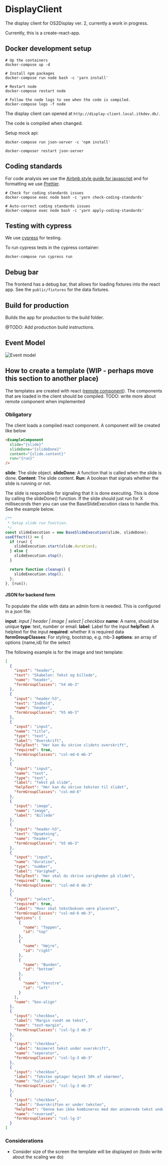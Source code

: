 # DisplayClient

The display client for OS2Display ver. 2, currently a work in progress.

Currently, this is a create-react-app.

## Docker development setup

```
# Up the containers
docker-compose up -d

# Install npm packages
docker-compose run node bash -c 'yarn install'

# Restart node
docker-compose restart node

# Follow the node logs to see when the code is compiled.
docker-compose logs -f node
```

The display client can opened at `http://display-client.local.itkdev.dk/`.

The code is compiled when changed.

Setup mock api:

```
docker-compose run json-server -c 'npm install'

docker-composer restart json-server
```

## Coding standards

For code analysis we use the [Airbnb style guide for javascript](https://github.com/airbnb/javascript) and for formatting we use [Prettier](https://github.com/prettier/prettier).

```
# Check for coding standards issues
docker-compose exec node bash -c 'yarn check-coding-standards'

# Auto-correct coding standards issues
docker-compose exec node bash -c 'yarn apply-coding-standards'
```

## Testing with cypress

We use [cypress](https://www.cypress.io/) for testing.

To run cypress tests in the cypress container:

```
docker-compose run cypress run
```

## Debug bar

The frontend has a debug bar, that allows for loading fixtures into the react app.
See the `public/fixtures` for the data fixtures.

## Build for production

Builds the app for production to the build folder.

@TODO: Add production build instructions.

## Event Model

![Event model](docs/EventModel.png)

## How to create a template (WIP - perhaps move this section to another place)

The templates are created with react ([remote component](https://github.com/Paciolan/remote-component)). The components that are loaded in the client should be compiled.
TODO: write more about remote component when implemented

### Obligatory

The client loads a compiled react component.
A component will be created like below

```html
<ExampleComponent
  slide="{slide}"
  slideDone="{slideDone}"
  content="{slide.content}"
  run="{run}"
/>
```

**slide**: The slide object.
**slideDone**: A function that is called when the slide is done.
**Content**: The slide content.
**Run**: A boolean that signals whether the slide is running or not.

The slide is responsible for signaling that it is done executing. This is done by calling the slideDone() function. If the slide should just run for X milliseconds then you can use the BaseSlideExecution class to handle this. See the example below.

```javascript
/**
 * Setup slide run function.
 */
const slideExecution = new BaseSlideExecution(slide, slideDone);
useEffect(() => {
  if (run) {
    slideExecution.start(slide.duration);
  } else {
    slideExecution.stop();
  }

  return function cleanup() {
    slideExecution.stop();
  };
}, [run]);
```

#### JSON for backend form

To populate the slide with data an admin form is needed. This is configured in a json file:

**input**: _input | header | image | select | checkbox_
**name**: A name, should be unique
**type**: text, number or email.
**label**: Label for the input
**helpText**: A helptext for the input
**required**: whether it is required data
**formGroupClasses**: For styling, bootstrap, e.g. mb-3
**options**: an array of options {name,id} for the select

The following example is for the image and text template:

```json
[
  {
    "input": "header",
    "text": "Skabelon: Tekst og billede",
    "name": "header",
    "formGroupClasses": "h4 mb-3"
  },
  {
    "input": "header-h3",
    "text": "Indhold",
    "name": "header",
    "formGroupClasses": "h5 mb-3"
  },
  {
    "input": "input",
    "name": "title",
    "type": "text",
    "label": "Overskrift",
    "helpText": "Her kan du skrive slidets overskrift",
    "required": true,
    "formGroupClasses": "col-md-6 mb-3"
  },
  {
    "input": "input",
    "name": "text",
    "type": "text",
    "label": "Tekst på slide",
    "helpText": "Her kan du skrive teksten til slidet",
    "formGroupClasses": "col-md-6"
  },
  {
    "input": "image",
    "name": "image",
    "label": "Billede"
  },
  {
    "input": "header-h3",
    "text": "Opsætning",
    "name": "header",
    "formGroupClasses": "h5 mb-3"
  },
  {
    "input": "input",
    "name": "duration",
    "type": "number",
    "label": "Varighed",
    "helpText": "Her skal du skrive varigheden på slidet",
    "required": true,
    "formGroupClasses": "col-md-6 mb-3"
  },
  {
    "input": "select",
    "required": true,
    "label": "Hvor skal tekstboksen være placeret",
    "formGroupClasses": "col-md-6 mb-3",
    "options": [
      {
        "name": "Toppen",
        "id": "top"
      },
      {
        "name": "Højre",
        "id": "right"
      },
      {
        "name": "Bunden",
        "id": "bottom"
      },
      {
        "name": "Venstre",
        "id": "left"
      }
    ],
    "name": "box-align"
  },
  {
    "input": "checkbox",
    "label": "Margin rundt om tekst",
    "name": "text-margin",
    "formGroupClasses": "col-lg-3 mb-3"
  },
  {
    "input": "checkbox",
    "label": "Animeret tekst under overskrift",
    "name": "seperator",
    "formGroupClasses": "col-lg-3 mb-3"
  },
  {
    "input": "checkbox",
    "label": "Teksten optager højest 50% af skærmen",
    "name": "half_size",
    "formGroupClasses": "col-lg-3 mb-3"
  },
  {
    "input": "checkbox",
    "label": "Overskriften er under teksten",
    "helpText": "Denne kan ikke kombineres med den animerede tekst under overskriften",
    "name": "reversed",
    "formGroupClasses": "col-lg-3"
  }
]
```

### Considerations

- Consider size of the screen the template will be displayed on (todo write about the scaling we do)
